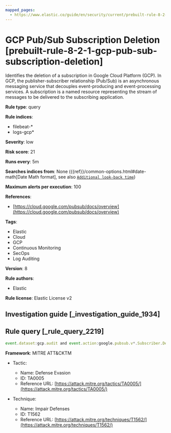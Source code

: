 ```yaml
---
mapped_pages:
  - https://www.elastic.co/guide/en/security/current/prebuilt-rule-8-2-1-gcp-pub-sub-subscription-deletion.html
---
```


# GCP Pub/Sub Subscription Deletion [prebuilt-rule-8-2-1-gcp-pub-sub-subscription-deletion]

Identifies the deletion of a subscription in Google Cloud Platform (GCP). In GCP, the publisher-subscriber relationship (Pub/Sub) is an asynchronous messaging service that decouples event-producing and event-processing services. A subscription is a named resource representing the stream of messages to be delivered to the subscribing application.

**Rule type**: query

**Rule indices**:

* filebeat-*
* logs-gcp*

**Severity**: low

**Risk score**: 21

**Runs every**: 5m

**Searches indices from**: None ({{ref}}/common-options.html#date-math[Date Math format], see also [`Additional look-back time`](docs-content://solutions/security/detect-and-alert/create-detection-rule.md#rule-schedule))

**Maximum alerts per execution**: 100

**References**:

* [https://cloud.google.com/pubsub/docs/overview](https://cloud.google.com/pubsub/docs/overview)

**Tags**:

* Elastic
* Cloud
* GCP
* Continuous Monitoring
* SecOps
* Log Auditing

**Version**: 8

**Rule authors**:

* Elastic

**Rule license**: Elastic License v2

## Investigation guide [_investigation_guide_1934]



## Rule query [_rule_query_2219]

```js
event.dataset:gcp.audit and event.action:google.pubsub.v*.Subscriber.DeleteSubscription and event.outcome:success
```

**Framework**: MITRE ATT&CKTM

* Tactic:

    * Name: Defense Evasion
    * ID: TA0005
    * Reference URL: [https://attack.mitre.org/tactics/TA0005/](https://attack.mitre.org/tactics/TA0005/)

* Technique:

    * Name: Impair Defenses
    * ID: T1562
    * Reference URL: [https://attack.mitre.org/techniques/T1562/](https://attack.mitre.org/techniques/T1562/)




